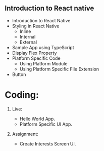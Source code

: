 ## Introduction to React native

- Introduction to React Native
- Styling in React Native
  - Inline
  - Internal
  - External
- Sample App using TypeScript
- Display Flex Property
- Platform Specific Code
  - Using Platform Module
  - Using Platform Specific File Extension
- Button

# Coding:

1. Live:
   - Hello World App.
   - Platform Specific UI App.

2. Assignment:
   - Create Interests Screen UI.
   

